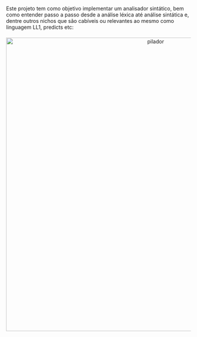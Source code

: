 Este projeto tem como objetivo implementar um analisador sintático, bem como entender passo a passo desde a análise léxica até análise sintática e, dentre outros nichos que são cabíveis ou relevantes ao mesmo como linguagem LL1, predicts etc:

<p align="center" style="margin-top: 20px;">
  <img src="https://github.com/user-attachments/assets/b99a3ae2-f969-4929-9b86-e9ac6a55f900" alt="pilador" width="800">
</p>
